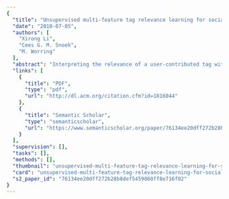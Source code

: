 ```yaml
---
{
  "title": "Unsupervised multi-feature tag relevance learning for social image retrieval",
  "date": "2010-07-05",
  "authors": [
    "Xirong Li",
    "Cees G. M. Snoek",
    "M. Worring"
  ],
  "abstract": "Interpreting the relevance of a user-contributed tag with respect to the visual content of an image is an emerging problem in social image retrieval. In the literature this problem is tackled by analyzing the correlation between tags and images represented by specific visual features. Unfortunately, no single feature represents the visual content completely, e.g., global features are suitable for capturing the gist of scenes, while local features are better for depicting objects. To solve the problem of learning tag relevance given multiple features, we introduce in this paper two simple and effective methods: one is based on the classical Borda Count and the other is a method we name UniformTagger. Both methods combine the output of many tag relevance learners driven by diverse features in an unsupervised, rather than supervised, manner.\n Experiments on 3.5 million social-tagged images and two test sets verify our proposal. Using learned tag relevance as updated tag frequency for social image retrieval, both Borda Count and UniformTagger outperform retrieval without tag relevance learning and retrieval with single-feature tag relevance learning. Moreover, the two unsupervised methods are comparable to a state-of-the-art supervised alternative, but without the need of any training data.",
  "links": [
    {
      "title": "PDF",
      "type": "pdf",
      "url": "http://dl.acm.org/citation.cfm?id=1816044"
    },
    {
      "title": "Semantic Scholar",
      "type": "semanticscholar",
      "url": "https://www.semanticscholar.org/paper/76134ee20dff272b28b8def5459860ff8e716f02"
    }
  ],
  "supervision": [],
  "tasks": [],
  "methods": [],
  "thumbnail": "unsupervised-multi-feature-tag-relevance-learning-for-social-image-retrieval-thumb.jpg",
  "card": "unsupervised-multi-feature-tag-relevance-learning-for-social-image-retrieval-card.jpg",
  "s2_paper_id": "76134ee20dff272b28b8def5459860ff8e716f02"
}
---
```


